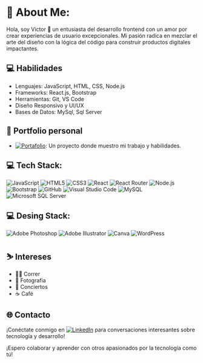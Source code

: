 # 💫 About Me:
Hola, soy Victor 👋 un entusiasta del desarrollo frontend con un amor por crear experiencias de usuario excepcionales. Mi pasión radica en mezclar el arte del diseño con la lógica del código para construir productos digitales impactantes.

## 💻 Habilidades

- Lenguajes: JavaScript, HTML, CSS, Node.js
- Frameworks: React.js, Bootstrap
- Herramientas: Git, VS Code
- Diseño Responsivo y UI/UX
- Bases de Datos: MySql, Sql Server

## 💼 Portfolio personal

- [![Portafolio](https://img.shields.io/badge/Portafolio-%23181717.svg?style=flat-square&logo=github&logoColor=white)](https://github.com/victorcas30): Un proyecto donde muestro mi trabajo y habilidades.

## 💻 Tech Stack:

![JavaScript](https://img.shields.io/badge/javascript-%23323330.svg?style=flat-square&logo=javascript&logoColor=%23F7DF1E) ![HTML5](https://img.shields.io/badge/html5-%23E34F26.svg?style=flat-square&logo=html5&logoColor=white) ![CSS3](https://img.shields.io/badge/css3-%231572B6.svg?style=flat-square&logo=css3&logoColor=white) ![React](https://img.shields.io/badge/react-%2320232a.svg?style=flat-square&logo=react&logoColor=%2361DAFB) ![React Router](https://img.shields.io/badge/React_Router-CA4245?style=flat-square&logo=react-router&logoColor=white) ![Node.js](https://img.shields.io/badge/Node.js-%23323330.svg?style=flat-square&logo=node.js&logoColor=%23F7DF1E) ![Bootstrap](https://img.shields.io/badge/Bootstrap-%23563D7C.svg?style=flat-square&logo=bootstrap&logoColor=white) ![GitHub](https://img.shields.io/badge/GitHub-%23181717.svg?style=flat-square&logo=github&logoColor=white) ![Visual Studio Code](https://img.shields.io/badge/Visual%20Studio%20Code-%23007ACC.svg?style=flat-square&logo=visual-studio-code&logoColor=white) ![MySQL](https://img.shields.io/badge/MySQL-%2300f.svg?style=flat-square&logo=mysql&logoColor=white) ![Microsoft SQL Server](https://img.shields.io/badge/Microsoft%20SQL%20Server-%23CC2927.svg?style=flat-square&logo=microsoft-sql-server&logoColor=white)

## 💻 Desing Stack:

![Adobe Photoshop](https://img.shields.io/badge/Adobe%20Photoshop-%230077B5.svg?style=flat-square&logo=adobe-photoshop&logoColor=white) ![Adobe Illustrator](https://img.shields.io/badge/adobeillustrator-%23FF9A00.svg?style=flat-square&logo=adobeillustrator&logoColor=white) ![Canva](https://img.shields.io/badge/Canva-%2300C4CC.svg?style=flat-square&logo=Canva&logoColor=white) ![WordPress](https://img.shields.io/badge/WordPress-%2321759B.svg?style=flat-square&logo=wordpress&logoColor=white)

## ⛷️ Intereses

- 🏃‍♂️ Correr
- 📸 Fotografia
- 🎫 Conciertos
- ☕ Café

## 🌐 Contacto

¡Conéctate conmigo en 
[![LinkedIn](https://img.shields.io/badge/LinkedIn-%230A66C2.svg?style=flat-square&logo=linkedin&logoColor=white)](https://www.linkedin.com/in/victorcas30/) para conversaciones interesantes sobre tecnología y desarrollo!

¡Espero colaborar y aprender con otros apasionados por la tecnología como tú!
